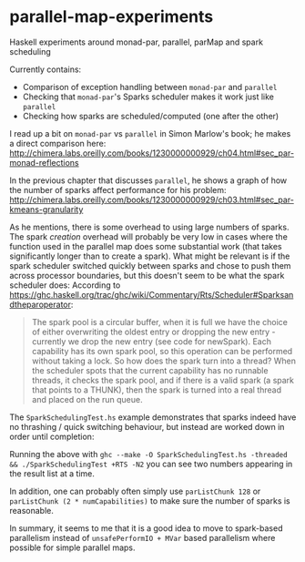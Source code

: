 # parallel-map-experiments
Haskell experiments around monad-par, parallel, parMap and spark scheduling

Currently contains:

* Comparison of exception handling between `monad-par` and `parallel`
* Checking that `monad-par`'s Sparks scheduler makes it work just like `parallel`
* Checking how sparks are scheduled/computed (one after the other)

I read up a bit on `monad-par` vs `parallel` in Simon Marlow's book; he makes a direct comparison here: http://chimera.labs.oreilly.com/books/1230000000929/ch04.html#sec_par-monad-reflections

In the previous chapter that discusses `parallel`, he shows a graph of how the number of sparks affect performance for his problem: http://chimera.labs.oreilly.com/books/1230000000929/ch03.html#sec_par-kmeans-granularity

As he mentions, there is some overhead to using large numbers of sparks. The spark _creation_ overhead will probably be very low in cases where the function used in the parallel map does some substantial work (that takes significantly longer than to create a spark). What might be relevant is if the spark scheduler switched quickly between sparks and chose to push them across processor boundaries, but this doesn't seem to be what the spark scheduler does: According to https://ghc.haskell.org/trac/ghc/wiki/Commentary/Rts/Scheduler#Sparksandtheparoperator:

> The spark pool is a circular buffer, when it is full we have the choice of either overwriting the oldest entry or dropping the new entry - currently we drop the new entry (see code for newSpark). Each capability has its own spark pool, so this operation can be performed without taking a lock.
> So how does the spark turn into a thread? When the scheduler spots that the current capability has no runnable threads, it checks the spark pool, and if there is a valid spark (a spark that points to a THUNK), then the spark is turned into a real thread and placed on the run queue.


The `SparkSchedulingTest.hs` example demonstrates that sparks indeed have no thrashing / quick switching behaviour, but instead are worked down in order until completion:

Running the above with `ghc --make -O SparkSchedulingTest.hs -threaded && ./SparkSchedulingTest +RTS -N2` you can see two numbers appearing in the result list at a time.

In addition, one can probably often simply use `parListChunk 128` or `parListChunk (2 * numCapabilities)` to make sure the number of sparks is reasonable.

In summary, it seems to me that it is a good idea to move to spark-based parallelism instead of `unsafePerformIO + MVar` based parallelism where possible for simple parallel maps.
